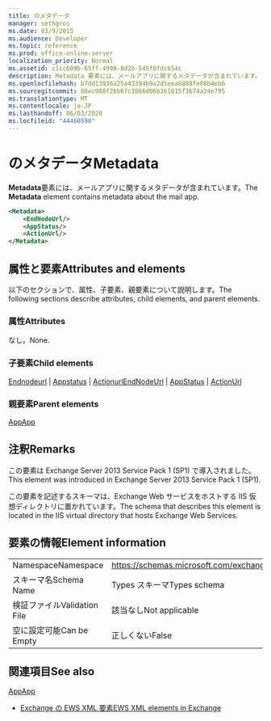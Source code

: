 ```yaml
---
title: のメタデータ
manager: sethgros
ms.date: 03/9/2015
ms.audience: Developer
ms.topic: reference
ms.prod: office-online-server
localization_priority: Normal
ms.assetid: c1cc609b-65ff-4998-8d2b-545f0fdcb54c
description: Metadata 要素には、メールアプリに関するメタデータが含まれています。
ms.openlocfilehash: b7dd13936a25a43394b9a2d5eea8808fe08b4eb6
ms.sourcegitcommit: 88ec988f2bb67c1866d06b361615f3674a24e795
ms.translationtype: MT
ms.contentlocale: ja-JP
ms.lasthandoff: 06/03/2020
ms.locfileid: "44460590"
---
```

# <a name="metadata"></a><span data-ttu-id="63ec5-103">のメタデータ</span><span class="sxs-lookup"><span data-stu-id="63ec5-103">Metadata</span></span>

<span data-ttu-id="63ec5-104">**Metadata**要素には、メールアプリに関するメタデータが含まれています。</span><span class="sxs-lookup"><span data-stu-id="63ec5-104">The **Metadata** element contains metadata about the mail app.</span></span> 
  
```XML
<Metadata>
    <EndNodeUrl/>
    <AppStatus/>
    <ActionUrl/>
</Metadata>
```

## <a name="attributes-and-elements"></a><span data-ttu-id="63ec5-105">属性と要素</span><span class="sxs-lookup"><span data-stu-id="63ec5-105">Attributes and elements</span></span>

<span data-ttu-id="63ec5-106">以下のセクションで、属性、子要素、親要素について説明します。</span><span class="sxs-lookup"><span data-stu-id="63ec5-106">The following sections describe attributes, child elements, and parent elements.</span></span>
  
### <a name="attributes"></a><span data-ttu-id="63ec5-107">属性</span><span class="sxs-lookup"><span data-stu-id="63ec5-107">Attributes</span></span>

<span data-ttu-id="63ec5-108">なし。</span><span class="sxs-lookup"><span data-stu-id="63ec5-108">None.</span></span>
  
### <a name="child-elements"></a><span data-ttu-id="63ec5-109">子要素</span><span class="sxs-lookup"><span data-stu-id="63ec5-109">Child elements</span></span>

<span data-ttu-id="63ec5-110">[Endnodeurl](endnodeurl.md)  | [Appstatus](appstatus-ex15websvcsotherref.md)  | [Actionurl](actionurl.md)</span><span class="sxs-lookup"><span data-stu-id="63ec5-110">[EndNodeUrl](endnodeurl.md) | [AppStatus](appstatus-ex15websvcsotherref.md) | [ActionUrl](actionurl.md)</span></span>
  
### <a name="parent-elements"></a><span data-ttu-id="63ec5-111">親要素</span><span class="sxs-lookup"><span data-stu-id="63ec5-111">Parent elements</span></span>

[<span data-ttu-id="63ec5-112">App</span><span class="sxs-lookup"><span data-stu-id="63ec5-112">App</span></span>](app.md)
  
## <a name="remarks"></a><span data-ttu-id="63ec5-113">注釈</span><span class="sxs-lookup"><span data-stu-id="63ec5-113">Remarks</span></span>

<span data-ttu-id="63ec5-114">この要素は Exchange Server 2013 Service Pack 1 (SP1) で導入されました。</span><span class="sxs-lookup"><span data-stu-id="63ec5-114">This element was introduced in Exchange Server 2013 Service Pack 1 (SP1).</span></span>
  
<span data-ttu-id="63ec5-115">この要素を記述するスキーマは、Exchange Web サービスをホストする IIS 仮想ディレクトリに置かれています。</span><span class="sxs-lookup"><span data-stu-id="63ec5-115">The schema that describes this element is located in the IIS virtual directory that hosts Exchange Web Services.</span></span>
  
## <a name="element-information"></a><span data-ttu-id="63ec5-116">要素の情報</span><span class="sxs-lookup"><span data-stu-id="63ec5-116">Element information</span></span>

|||
|:-----|:-----|
|<span data-ttu-id="63ec5-117">Namespace</span><span class="sxs-lookup"><span data-stu-id="63ec5-117">Namespace</span></span>  <br/> | https://schemas.microsoft.com/exchange/services/2006/types  <br/> |
|<span data-ttu-id="63ec5-118">スキーマ名</span><span class="sxs-lookup"><span data-stu-id="63ec5-118">Schema Name</span></span>  <br/> |<span data-ttu-id="63ec5-119">Types スキーマ</span><span class="sxs-lookup"><span data-stu-id="63ec5-119">Types schema</span></span>  <br/> |
|<span data-ttu-id="63ec5-120">検証ファイル</span><span class="sxs-lookup"><span data-stu-id="63ec5-120">Validation File</span></span>  <br/> |<span data-ttu-id="63ec5-121">該当なし</span><span class="sxs-lookup"><span data-stu-id="63ec5-121">Not applicable</span></span>  <br/> |
|<span data-ttu-id="63ec5-122">空に設定可能</span><span class="sxs-lookup"><span data-stu-id="63ec5-122">Can be Empty</span></span>  <br/> |<span data-ttu-id="63ec5-123">正しくない</span><span class="sxs-lookup"><span data-stu-id="63ec5-123">False</span></span>  <br/> |
   
## <a name="see-also"></a><span data-ttu-id="63ec5-124">関連項目</span><span class="sxs-lookup"><span data-stu-id="63ec5-124">See also</span></span>



[<span data-ttu-id="63ec5-125">App</span><span class="sxs-lookup"><span data-stu-id="63ec5-125">App</span></span>](app.md)


- [<span data-ttu-id="63ec5-126">Exchange の EWS XML 要素</span><span class="sxs-lookup"><span data-stu-id="63ec5-126">EWS XML elements in Exchange</span></span>](ews-xml-elements-in-exchange.md)

